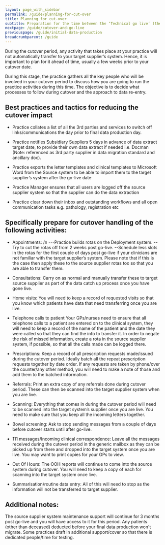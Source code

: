 ```yaml
---
layout: page_with_sidebar
permalink: /guide/planning-for-cut-over
title: Planning for cut-over
subtitle: Preparation for the time between the ‘Technical go live’ (the point at which the Target Supplier System is ready to be used) and the ‘Business/Practice switchover' (the point at which the Practice starts to use the new system as the primary system).
nextpage: /guide/cutover-and-go-live
previouspage: /guide/initial-data-production
breadcrumbparent: /guide
---
```


During the cutover period, any activity that takes place at your practice will not automatically transfer to your target supplier’s system. Hence, it is important to plan for it ahead of time, usually a few weeks prior to your cutover date.

During this stage, the practice gathers all the key people who will be involved in your cutover period to discuss how you are going to run the practice activities during this time. The objective is to decide what processes to follow during cutover and the approach to data re-entry. 

## Best practices and tactics for reducing the cutover impact

* Practice collates a list of all the 3rd parties and services to switch off links/communications the day prior to final data production day.

* Practice notifies Subsidiary Suppliers 5 days in advance of data extract target date, to provide their own data extract if needed i.e. Docman (Note: referenced as 3rd party supplier in data migration standard and ancillary doc).

* Practice exports the letter templates and clinical templates to Microsoft Word from the Source system to be able to import them to the target supplier’s system after the go-live date

* Practice Manager ensures that all users are logged off the source supplier system so that the supplier can do the data extraction

* Practice clear down their inbox and outstanding workflows and all open communication tasks e.g. pathology, registration etc


## Specifically prepare for cutover handling of the following activities:

* Appointments: /n
  ---Practice builds rotas on the Deployment system.
  --Try to cut the rotas off from 2 weeks post go-live.
  --Schedule less slots in the rotas for the first couple of days post go-live if your clinicians are not familiar with the target supplier’s system. Please note that if this is the case then apply these to the source supplier rotas too so that you are able to transfer them.

* Consultations:
  Carry on as normal and manually transfer these to target source supplier as part of the data catch up process once you have gone live.

* Home visits:
  You will need to keep a record of requested visits so that you know which patients have data that need transferring once you are live.

* Telephone calls to patient
  Your GPs/nurses need to ensure that all telephone calls to a patient are entered on to the clinical system, they will need to keep a record of the name of the patient and the date they were called so that they can find the info to transfer it. 
  In order to negate the risk of missed information, create a rota in the source supplier system, if possible, so that all the calls made can be logged there.

* Prescriptions:
  Keep a record of all prescription requests made/issued during the cutover period. Ideally batch all the repeat prescription requests together by date order. If any requests are taken by phone/over the counter/any other method, you will need to make a note of those and add them to the batched information.

* Referrals:
  Print an extra copy of any referrals done during cutover period. These can then be scanned into the target supplier system when you are live. 

* Scanning:
  Everything that comes in during the cutover period will need to be scanned into the target system’s supplier once you are live. You need to make sure that you keep all the incoming letters together.

* Bowel screening:
  Ask to stop sending messages from a couple of days before cutover starts until after go-live.

* 111 messages/Incoming clinical correspondence:
  Leave all the messages received during the cutover period in the generic mailbox as they can be picked up from there and dropped into the target system once you are live. You may want to print copies for your GPs to view.

* Out Of Hours:
  The OOH reports will continue to come into the source system during cutover. You will need to keep a copy of each for scanning into the target system once live. 

* Summarisation/routine data entry:
  All of this will need to stop as the information will not be transferred to target supplier.

## Additional notes:
  The source supplier system maintenance support will continue for 3 months post go-live and you will have access to it for this period.
  Any patients (other than deceased) deducted before your final data production won't migrate.
  Some practices draft in additional support/cover so that there is dedicated people/time for testing.